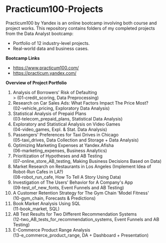 # Practicum100-Projects

Practicum100 by Yandex is an online bootcamp involving both course and project works. 
This repository contains folders of my completed projects from the Data Analyst bootcamp:
- Portfolio of 12 industry-level projects.
- Real-world data and business cases.

**Bootcamp Links**

- https://www.practicum100.com/
- https://practicum.yandex.com/

**Overview of Project Portfolio**

1) Analysis of Borrowers' Risk of Defaulting <br> > (01-credit_scoring, Data Preprocessing)
3) Research on Car Sales Ads: What Factors Impact The Price Most? <br> (02-vehicle_pricing, Exploratory Data Analysis)
4) Statistical Analysis of Prepaid Plans <br> (03-telecom_prepaid_plans, Statistical Data Analysis)
5) Exploratory and Statistical Analysis on Video Games <br> (04-video_games, Expl. & Stat. Data Analysis)
6) Passengers' Preferences for Taxi Drives in Chicago <br> (05-taxi_drives, Data Collection and Storage + Data Analysis)
7) Optimizing Marketing Expenses at Yandex.Afisha <br> (06-marketing_expenses, Business Analytics)
8) Prioritization of Hypotheses and AB Testing <br> (07-online_store_AB_testing, Making Business Decisions Based on Data)
9) Market Research on Restaurants in Los Angeles (Implement Idea of Robot-Run Cafes in LA?) <br> (08-robot_run_cafe, How To Tell A Story Using Data)
10) Investigation of The Users' Behavior for A Company's App <br> (09-test_of_new_fonts, Event Funnels and AB Testing)
11) A Customer Retention Strategy for The Gym Chain 'Model Fitness' <br> (10-gym_chain, Forecasts & Predictions)
12) Book Market Analysis Using SQL <br> (11-book_market, SQL)
13) AB Test Results for Two Different Recommendation Systems <br> (12-two_AB_tests_for_recommendation_systems, Event Funnels and AB Testing)
14) E-Commerce Product Range Analysis <br> (13-e_commerce_product_range, DA + Dashboard + Presentation)
